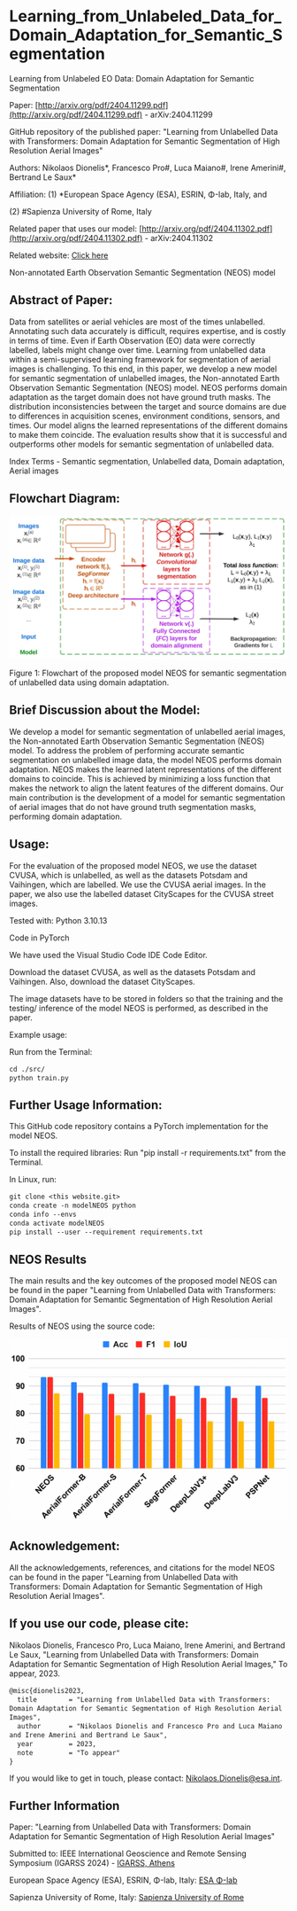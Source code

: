 # Learning_from_Unlabeled_Data_for_Domain_Adaptation_for_Semantic_Segmentation
Learning from Unlabeled EO Data: Domain Adaptation for Semantic Segmentation

Paper: [http://arxiv.org/pdf/2404.11299.pdf](http://arxiv.org/pdf/2404.11299.pdf) - arXiv:2404.11299

GitHub repository of the published paper: "Learning from Unlabelled Data with Transformers: Domain Adaptation for Semantic Segmentation of High Resolution Aerial Images"

Authors: Nikolaos Dionelis*, Francesco Pro#, Luca Maiano#, Irene Amerini#, Bertrand Le Saux*

Affiliation: (1) *European Space Agency (ESA), ESRIN, Φ-lab, Italy, and 

(2) #Sapienza University of Rome, Italy

Related paper that uses our model: [http://arxiv.org/pdf/2404.11302.pdf](http://arxiv.org/pdf/2404.11302.pdf) - arXiv:2404.11302

Related website: [Click here](http://scholar.google.com/citations?hl=en&user=2UweGHoAAAAJ&view_op=list_works&sortby=pubdate)

Non-annotated Earth Observation Semantic Segmentation (NEOS) model

## Abstract of Paper:

Data from satellites or aerial vehicles are most of the times unlabelled. Annotating such data accurately is difficult, requires expertise, and is costly in terms of time. Even if Earth Observation (EO) data were correctly labelled, labels might change over time. Learning from unlabelled data within a semi-supervised learning framework for segmentation of aerial images is challenging. To this end, in this paper, we develop a new model for semantic segmentation of unlabelled images, the Non-annotated Earth Observation Semantic Segmentation (NEOS) model. NEOS performs domain adaptation as the target domain does not have ground truth masks. The distribution inconsistencies between the target and source domains are due to differences in acquisition scenes, environment conditions, sensors, and times. Our model aligns the learned representations of the different domains to make them coincide. The evaluation results show that it is successful and outperforms other models for semantic segmentation of unlabelled data.

Index Terms - Semantic segmentation, Unlabelled data, Domain adaptation, Aerial images

## Flowchart Diagram:

![plot](./Figures/FlowchartDiagramPNG.png)

Figure 1: Flowchart of the proposed model NEOS for semantic segmentation of unlabelled data using domain adaptation.

## Brief Discussion about the Model:

We develop a model for semantic segmentation of unlabelled aerial images, the Non-annotated Earth Observation Semantic Segmentation (NEOS) model. To address the problem of performing accurate semantic segmentation on unlabelled image data, the model NEOS performs domain adaptation. NEOS makes the learned latent representations of the different domains to coincide. This is achieved by minimizing a loss function that makes the network to align the latent features of the different domains. Our main contribution is the development of a model for semantic segmentation of aerial images that do not have ground truth segmentation masks, performing domain adaptation.

## Usage:

For the evaluation of the proposed model NEOS, we use the dataset CVUSA, which is unlabelled, as well as the datasets Potsdam and Vaihingen, which are labelled. We use the CVUSA aerial images. In the paper, we also use the labelled dataset CityScapes for the CVUSA street images.

Tested with: Python 3.10.13

Code in PyTorch

We have used the Visual Studio Code IDE Code Editor.

Download the dataset CVUSA, as well as the datasets Potsdam and Vaihingen. Also, download the dataset CityScapes.

The image datasets have to be stored in folders so that the training and the testing/ inference of the model NEOS is performed, as described in the paper.

Example usage:

Run from the Terminal:

```
cd ./src/
python train.py
```

## Further Usage Information:

This GitHub code repository contains a PyTorch implementation for the model NEOS.

To install the required libraries: Run "pip install -r requirements.txt" from the Terminal.

In Linux, run:
```
git clone <this website.git>
conda create -n modelNEOS python
conda info --envs
conda activate modelNEOS
pip install --user --requirement requirements.txt
```

## NEOS Results

The main results and the key outcomes of the proposed model NEOS can be found in the paper "Learning from Unlabelled Data with Transformers: Domain Adaptation for Semantic Segmentation of High Resolution Aerial Images".

Results of NEOS using the source code:

![plot](./Figures/FigureResultsPNG.png)

## Acknowledgement:

All the acknowledgements, references, and citations for the model NEOS can be found in the paper "Learning from Unlabelled Data with Transformers: Domain Adaptation for Semantic Segmentation of High Resolution Aerial Images".

## If you use our code, please cite:

Nikolaos Dionelis, Francesco Pro, Luca Maiano, Irene Amerini, and Bertrand Le Saux, "Learning from Unlabelled Data with Transformers: Domain Adaptation for Semantic Segmentation of High Resolution Aerial Images," To appear, 2023.

```
@misc{dionelis2023,
  title        = "Learning from Unlabelled Data with Transformers: Domain Adaptation for Semantic Segmentation of High Resolution Aerial Images",
  author       = "Nikolaos Dionelis and Francesco Pro and Luca Maiano and Irene Amerini and Bertrand Le Saux",
  year         = 2023,
  note         = "To appear"
}
```

If you would like to get in touch, please contact: [Nikolaos.Dionelis@esa.int](mailto:Nikolaos.Dionelis@esa.int?subject=[GitHub]).

## Further Information

Paper: "Learning from Unlabelled Data with Transformers: Domain Adaptation for Semantic Segmentation of High Resolution Aerial Images"

Submitted to: IEEE International Geoscience and Remote Sensing Symposium (IGARSS 2024) - [IGARSS, Athens](http://www.2024.ieeeigarss.org)

European Space Agency (ESA), ESRIN, Φ-lab, Italy: [ESA Φ-lab](http://philab.esa.int)

Sapienza University of Rome, Italy: [Sapienza University of Rome](http://www.uniroma1.it/en/pagina-strutturale/home)


